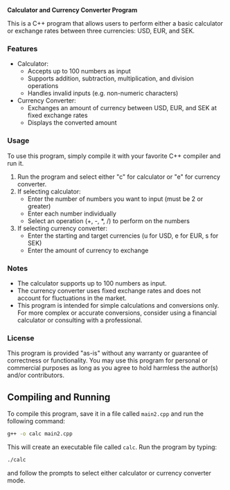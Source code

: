 **Calculator and Currency Converter Program**

This is a C++ program that allows users to perform either a basic 
calculator or exchange rates between three currencies: USD, EUR, and SEK.

### Features

* Calculator:
	+ Accepts up to 100 numbers as input
	+ Supports addition, subtraction, multiplication, and division operations
	+ Handles invalid inputs (e.g. non-numeric characters)
* Currency Converter:
	+ Exchanges an amount of currency between USD, EUR, and SEK at fixed 
exchange rates
	+ Displays the converted amount

### Usage

To use this program, simply compile it with your favorite C++ compiler and 
run it.

1. Run the program and select either "c" for calculator or "e" for 
currency converter.
2. If selecting calculator:
	* Enter the number of numbers you want to input (must be 2 or greater)
	* Enter each number individually
	* Select an operation (+, -, *, /) to perform on the numbers
3. If selecting currency converter:
	* Enter the starting and target currencies (u for USD, e for EUR, s for 
SEK)
	* Enter the amount of currency to exchange

### Notes

* The calculator supports up to 100 numbers as input.
* The currency converter uses fixed exchange rates and does not account 
for fluctuations in the market.
* This program is intended for simple calculations and conversions only. 
For more complex or accurate conversions, consider using a financial 
calculator or consulting with a professional.

### License

This program is provided "as-is" without any warranty or guarantee of 
correctness or functionality. You may use this program for personal or 
commercial purposes as long as you agree to hold harmless the author(s) 
and/or contributors.

## Compiling and Running

To compile this program, save it in a file called `main2.cpp` and run 
the following command:
```bash
g++ -o calc main2.cpp
```
This will create an executable file called `calc`. Run the program by 
typing:
```bash
./calc
```
and follow the prompts to select either calculator or currency converter 
mode.
